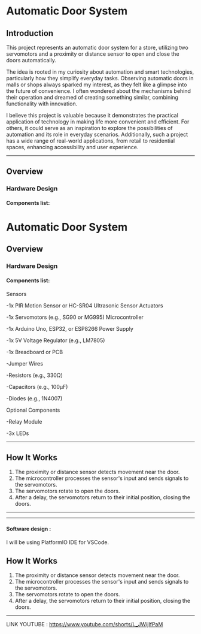 # Automatic Door System

## Introduction
This project represents an automatic door system for a store, utilizing two servomotors and a proximity or distance sensor to open and close the doors automatically.

The idea is rooted in my curiosity about automation and smart technologies, particularly how they simplify everyday tasks. Observing automatic doors in malls or shops always sparked my interest, as they felt like a glimpse into the future of convenience. I often wondered about the mechanisms behind their operation and dreamed of creating something similar, combining functionality with innovation.

I believe this project is valuable because it demonstrates the practical application of technology in making life more convenient and efficient. For others, it could serve as an inspiration to explore the possibilities of automation and its role in everyday scenarios. Additionally, such a project has a wide range of real-world applications, from retail to residential spaces, enhancing accessibility and user experience.

---

## Overview

### Hardware Design

#### Components list:
# Automatic Door System



## Overview

### Hardware Design

#### Components list:
Sensors

-1x PIR Motion Sensor or HC-SR04 Ultrasonic Sensor
Actuators

-1x Servomotors (e.g., SG90 or MG995)
Microcontroller

-1x Arduino Uno, ESP32, or ESP8266
Power Supply



-1x 5V Voltage Regulator (e.g., LM7805)

-1x Breadboard or PCB

-Jumper Wires

-Resistors (e.g., 330Ω)

-Capacitors (e.g., 100µF)

-Diodes (e.g., 1N4007)

Optional Components

-Relay Module

-3x LEDs




---

## How It Works
1. The proximity or distance sensor detects movement near the door.
2. The microcontroller processes the sensor's input and sends signals to the servomotors.
3. The servomotors rotate to open the doors.
4. After a delay, the servomotors return to their initial position, closing the doors.

---



---

#### Software design :
I will be using PlatformIO IDE for VSCode.

## How It Works
1. The proximity or distance sensor detects movement near the door.
2. The microcontroller processes the sensor's input and sends signals to the servomotors.
3. The servomotors rotate to open the doors.
4. After a delay, the servomotors return to their initial position, closing the doors.

---

LINK YOUTUBE : https://www.youtube.com/shorts/L_JWijIfPaM
